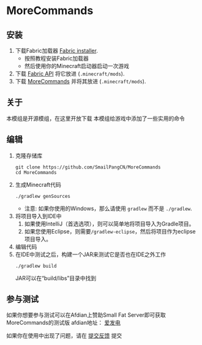 # MoreCommands

## 安装
1. 下载Fabric加载器 [Fabric installer](https://fabricmc.net/use).
   - 按照教程安装Fabric加载器
   - 然后使用你的Minecraft启动器启动一次游戏
1. 下载 [Fabric API](https://minecraft.curseforge.com/projects/fabric)
   将它放进 (`.minecraft/mods`).
1. 下载 [MoreCommands](https://github.com/SmailPangCN/MoreCommands/releases)
   并将其放进 (`.minecraft/mods`).

## 关于
本模组是开源模组，在这里开放下载
本模组给游戏中添加了一些实用的命令

## 编辑
1. 克隆存储库
   ```
   git clone https://github.com/SmailPangCN/MoreCommands
   cd MoreCommands
   ```
1. 生成Minecraft代码
   ```
   ./gradlew genSources
   ```
   - 注意: 如果你使用的Windows，那么请使用 `gradlew` 而不是 `./gradlew`.
1. 将项目导入到IDE中
   1. 如果使用IntelliJ（首选选项），则可以简单地将项目导入为Gradle项目。
   1. 如果您使用Eclipse，则需要`/gradlew-eclipse`，然后将项目作为eclipse项目导入。
1. 编辑代码
1. 在IDE中测试之后，构建一个JAR来测试它是否也在IDE之外工作
   ```
   ./gradlew build
   ```
   JAR可以在“build/libs”目录中找到

## 参与测试
如果你想要参与测试可以在Afdian上赞助Small Fat Server即可获取MoreCommands的测试版
afdian地址： [爱发电](https://afdian.net/a/small-fat-server)

如果你在使用中出现了问题，请在 [提交反馈](https://github.com/SmailPangCN/MoreCommands/issues) 提交
